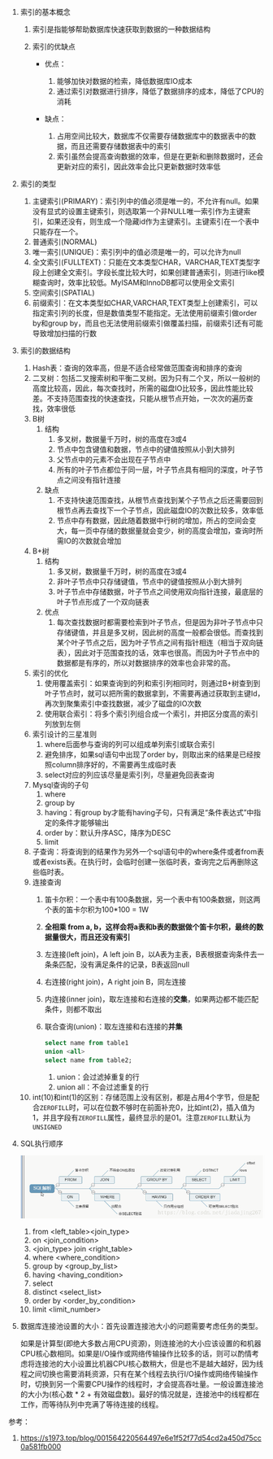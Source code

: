 1. 索引的基本概念

   1. 索引是指能够帮助数据库快速获取到数据的一种数据结构

   2. 索引的优缺点

      + 优点：
        1. 能够加快对数据的检索，降低数据库IO成本
        2. 通过索引对数据进行排序，降低了数据排序的成本，降低了CPU的消耗

      + 缺点：
        1. 占用空间比较大，数据库不仅需要存储数据库中的数据表中的数据，而且还需要存储数据表中的索引
        2. 索引虽然会提高查询数据的效率，但是在更新和删除数据时，还会更新对应的索引，因此效率会比只更新数据时效率低

2. 索引的类型

   1. 主键索引(PRIMARY)：索引列中的值必须是唯一的，不允许有null。如果没有显式的设置主键索引，则选取第一个非NULL唯一索引作为主键索引，如果还没有，则生成一个隐藏id作为主键索引。主键索引在一个表中只能存在一个。
   2. 普通索引(NORMAL)
   3. 唯一索引(UNIQUE)：索引列中的值必须是唯一的，可以允许为null
   4. 全文索引(FULLTEXT)：只能在文本类型CHAR，VARCHAR,TEXT类型字段上创建全文索引。字段长度比较大时，如果创建普通索引，则进行like模糊查询时，效率比较低。MyISAM和InnoDB都可以使用全文索引
   5. 空间索引(SPATIAL)
   6. 前缀索引：在文本类型如CHAR,VARCHAR,TEXT类型上创建索引，可以指定索引列的长度，但是数值类型不能指定。无法使用前缀索引做order by和group by，而且也无法使用前缀索引做覆盖扫描，前缀索引还有可能导致增加扫描的行数

3. 索引的数据结构

   1. Hash表：查询的效率高，但是不适合经常做范围查询和排序的查询
   2. 二叉树：包括二叉搜索树和平衡二叉树。因为只有二个叉，所以一般树的高度比较高，因此，每次查找时，所需的磁盘IO比较多，因此性能比较差。不支持范围查找的快速查找，只能从根节点开始，一次次的遍历查找，效率很低
   3. B树
      1. 结构
         1. 多叉树，数据量千万时，树的高度在3或4
         2. 节点中包含键值和数据，节点中的键值按照从小到大排列
         3. 父节点中的元素不会出现在子节点中
         4. 所有的叶子节点都位于同一层，叶子节点具有相同的深度，叶子节点之间没有指针连接
      2. 缺点
         1. 不支持快速范围查找，从根节点查找到某个子节点之后还需要回到根节点再去查找下一个子节点，因此磁盘IO的次数比较多，效率低
         2. 节点中存有数据，因此随着数据中行树的增加，所占的空间会变大，每一页中存储的数据量就会变少，树的高度会增加，查询时所需IO的次数就会增加
   4. B+树
      1. 结构
         1. 多叉树，数据量千万时，树的高度在3或4
         2. 非叶子节点中只存储键值，节点中的键值按照从小到大排列
         3. 叶子节点中存储数据，叶子节点之间使用双向指针连接，最底层的叶子节点形成了一个双向链表
      2. 优点
         1. 每次查找数据时都需要检索到叶子节点，但是因为非叶子节点中只存储键值，并且是多叉树，因此树的高度一般都会很低。而查找到某个叶子节点之后，因为叶子节点之间有指针相连（相当于双向链表），因此对于范围查找的话，效率也很高。而因为叶子节点中的数据都是有序的，所以对数据排序的效率也会非常的高。
   5. 索引的优化
      1. 使用覆盖索引：如果查询到的列和索引列相同时，则通过B+树查到到叶子节点时，就可以把所需的数据拿到，不需要再通过获取到主键Id，再次到聚集索引中查找数据，减少了磁盘的IO次数
      2. 使用联合索引：将多个索引列组合成一个索引，并把区分度高的索引列放到左侧
   6. 索引设计的三星准则
      1. where后面参与查询的列可以组成单列索引或联合索引
      2. 避免排序，如果sql语句中出现了order by，则取出来的结果是已经按照column排序好的，不需要再生成临时表
      3. select对应的列应该尽量是索引列，尽量避免回表查询
   7. Mysql查询的子句
      1. where
      2. group by
      3. having：有group by才能有having子句，只有满足“条件表达式”中指定的条件才能够输出
      4. order by：默认升序ASC，降序为DESC
      5. limit
   8. 子查询：将查询到的结果作为另外一个sql语句中的where条件或者from表或者exists表。在执行时，会临时创建一张临时表，查询完之后再删除这些临时表。
   9. 连接查询
      1. 笛卡尔积：一个表中有100条数据，另一个表中有100条数据，则这两个表的笛卡尔积为100*100 = 1W

      2. **全相乘 from a, b，这样会将a表和b表的数据做个笛卡尔积，最终的数据量很大，而且还没有索引**

      3. 左连接(left join)，A left join B，以A表为主表，B表根据查询条件去一条条匹配，没有满足条件的记录，B表返回null

      4. 右连接(right join)，A right join B，同左连接

      5. 内连接(inner join)，取左连接和右连接的**交集**，如果两边都不能匹配条件，则都不取出

      6. 联合查询(union)：取左连接和右连接的**并集**

         ```sql
         select name from table1
         union <all>
         select name from table2;
         ```

         1. union：会过滤掉重复的行
         2. union all：不会过滤重复的行
   10. int(10)和int(1)的区别：存储范围上没有区别，都是占用4个字节，但是配合`ZEROFILL`时，可以在位数不够时在前面补充0，比如int(2)，插入值为1，并且字段有`ZEROFILL`属性，最终显示的是01。注意`ZEROFILL`默认为`UNSIGNED`

4. SQL执行顺序

   ![sql执行顺序](../image/数据库/sql执行顺序.png)

   1. from <left_table><join_type>
   2. on <join_condition>
   3. <join_type> join <right_table>
   4. where <where_condition>
   5. group by <group_by_list>
   6. having <having_condition>
   7. select
   8. distinct <select_list>
   9. order by <order_by_condition>
   10. limit <limit_number>
   
5. 数据库连接池设置的大小：首先设置连接池大小的问题需要考虑任务的类型。

   如果是计算型(即绝大多数占用CPU资源)，则连接池的大小应该设置的和机器CPU核心数相同。如果是I/O操作或网络传输操作比较多的话，则可以酌情考虑将连接池的大小设置比机器CPU核心数稍大，但是也不是越大越好，因为线程之间切换也需要消耗资源，只有在某个线程去执行I/O操作或网络传输操作时，切换到另一个需要CPU操作的线程时，才会提高吞吐量。一般设置连接池的大小为(核心数 * 2 + 有效磁盘数)。最好的情况就是，连接池中的线程都在工作，而等待队列中充满了等待连接的线程。









参考： 

1. https://s1973.top/blog/001564220564497e6e1f52f77d54cd2a450d75cc0a581fb000